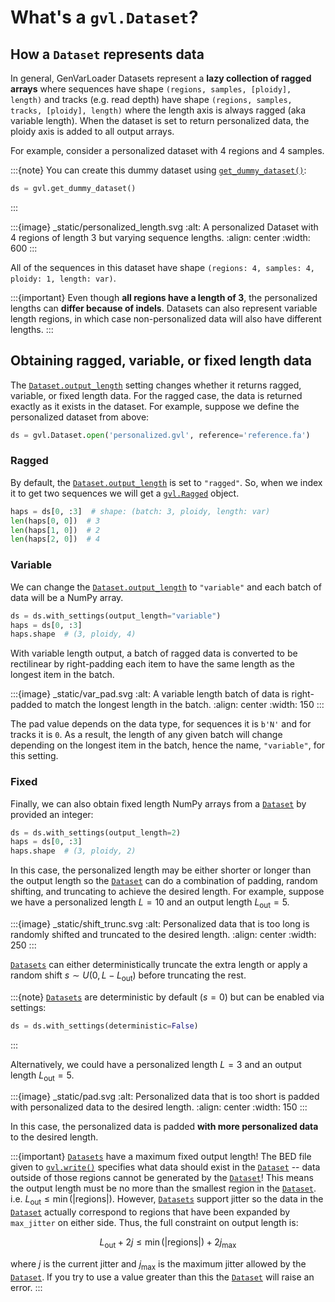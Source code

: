 # What's a `gvl.Dataset`?

## How a `Dataset` represents data

In general, GenVarLoader Datasets represent a **lazy collection of ragged arrays** where sequences have shape `(regions, samples, [ploidy], length)` and tracks (e.g. read depth) have shape `(regions, samples, tracks, [ploidy], length)` where the length axis is always ragged (aka variable length). When the dataset is set to return personalized data, the ploidy axis is added to all output arrays.

For example, consider a personalized dataset with 4 regions and 4 samples.

:::{note}
You can create this dummy dataset using [`get_dummy_dataset()`](api.md#genvarloader.get_dummy_dataset):
```python
ds = gvl.get_dummy_dataset()
```
:::

:::{image} _static/personalized_length.svg
:alt: A personalized Dataset with 4 regions of length 3 but varying sequence lengths.
:align: center
:width: 600
:::

All of the sequences in this dataset have shape `(regions: 4, samples: 4, ploidy: 1, length: var)`.

:::{important}
Even though **all regions have a length of 3**, the personalized lengths can **differ because of indels**. Datasets can also represent variable length regions, in which case non-personalized data will also have different lengths.
:::

## Obtaining ragged, variable, or fixed length data

The [`Dataset.output_length`](api.md#genvarloader.Dataset.output_length) setting changes whether it returns ragged, variable, or fixed length data. For the ragged case, the data is returned exactly as it exists in the dataset. For example, suppose we define the personalized dataset from above:

```python
ds = gvl.Dataset.open('personalized.gvl', reference='reference.fa')
```

### Ragged

By default, the [`Dataset.output_length`](api.md#genvarloader.Dataset.output_length) is set to `"ragged"`. So, when we index it to get two sequences we will get a [`gvl.Ragged`](api.md#genvarloader.Ragged) object.

```python
haps = ds[0, :3]  # shape: (batch: 3, ploidy, length: var)
len(haps[0, 0])  # 3
len(haps[1, 0])  # 2
len(haps[2, 0])  # 4
```

### Variable

We can change the [`Dataset.output_length`](api.md#genvarloader.Dataset.output_length) to `"variable"` and each batch of data will be a NumPy array.

```python
ds = ds.with_settings(output_length="variable")
haps = ds[0, :3]
haps.shape  # (3, ploidy, 4)
```

With variable length output, a batch of ragged data is converted to be rectilinear by right-padding each item to have the same length as the longest item in the batch.

:::{image} _static/var_pad.svg
:alt: A variable length batch of data is right-padded to match the longest length in the batch.
:align: center
:width: 150
:::

The pad value depends on the data type, for sequences it is `b'N'` and for tracks it is `0`. As a result, the length of any given batch will change depending on the longest item in the batch, hence the name, `"variable"`, for this setting.

### Fixed

Finally, we can also obtain fixed length NumPy arrays from a [`Dataset`](api.md#genvarloader.Dataset) by provided an integer:

```python
ds = ds.with_settings(output_length=2)
haps = ds[0, :3]
haps.shape  # (3, ploidy, 2)
```

In this case, the personalized length may be either shorter or longer than the output length so the [`Dataset`](api.md#genvarloader.Dataset) can do a combination of padding, random shifting, and truncating to achieve the desired length. For example, suppose we have a personalized length $L = 10$ and an output length $L_{\text{out}} = 5$.

:::{image} _static/shift_trunc.svg
:alt: Personalized data that is too long is randomly shifted and truncated to the desired length.
:align: center
:width: 250
:::

[`Datasets`](api.md#genvarloader.Dataset) can either deterministically truncate the extra length or apply a random shift $s \sim U(0, L - L_{\text{out}})$ before truncating the rest.

:::{note}
[`Datasets`](api.md#genvarloader.Dataset) are deterministic by default ($s = 0$) but can be enabled via settings:

```python
ds = ds.with_settings(deterministic=False)
```

:::

Alternatively, we could have a personalized length $L = 3$ and an output length $L_{\text{out}} = 5$.

:::{image} _static/pad.svg
:alt: Personalized data that is too short is padded with personalized data to the desired length.
:align: center
:width: 150
:::

In this case, the personalized data is padded **with more personalized data** to the desired length.

:::{important}
[`Datasets`](api.md#genvarloader.Dataset) have a maximum fixed output length! The BED file given to [`gvl.write()`](api.md#genvarloader.write) specifies what data should exist in the [`Dataset`](api.md#genvarloader.Dataset) -- data outside of those regions cannot be generated by the [`Dataset`](api.md#genvarloader.Dataset)! This means the output length must be no more than the smallest region in the [`Dataset`](api.md#genvarloader.Dataset). i.e. $L_{\text{out}} \le \min(|\text{regions}|)$. However, [`Datasets`](api.md#genvarloader.Dataset) support jitter so the data in the [`Dataset`](api.md#genvarloader.Dataset) actually correspond to regions that have been expanded by `max_jitter` on either side. Thus, the full constraint on output length is:

$$L_{\text{out}} + 2 j \le \min(|\text{regions}|) + 2 j_{\text{max}}$$

where $j$ is the current jitter and $j_{\text{max}}$ is the maximum jitter allowed by the [`Dataset`](api.md#genvarloader.Dataset). If you try to use a value greater than this the [`Dataset`](api.md#genvarloader.Dataset) will raise an error.
:::